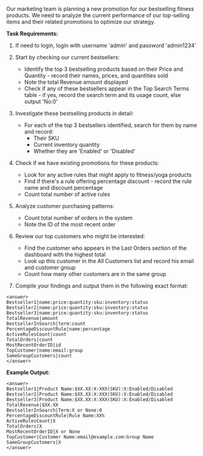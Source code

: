 Our marketing team is planning a new promotion for our bestselling fitness products. We need to analyze the current performance of our top-selling items and their related promotions to optimize our strategy.

**Task Requirements:**

1. If need to login, login with username 'admin' and password 'admin1234'

2. Start by checking our current bestsellers:
   - Identify the top 3 bestselling products based on their Price	and Quantity - record their names, prices, and quantities sold
   - Note the total Revenue amount displayed
   - Check if any of these bestsellers appear in the Top Search Terms table - if yes, record the search term and its usage count, else output 'No:0'

3. Investigate these bestselling products in detail:
   - For each of the top 3 bestsellers identified, search for them by name and record:
     - Their SKU
     - Current inventory quantity
     - Whether they are 'Enabled' or 'Disabled'

4. Check if we have existing promotions for these products:
   - Look for any active rules that might apply to fitness/yoga products
   - Find if there's a rule offering percentage discount - record the rule name and discount percentage
   - Count total number of active rules

5. Analyze customer purchasing patterns:
   - Count total number of orders in the system
   - Note the ID of the most recent order

6. Review our top customers who might be interested:
   - Find the customer who appears in the Last Orders section of the dashboard with the highest total
   - Look up this customer in the All Customers list and record his email and customer group
   - Count how many other customers are in the same group

7. Compile your findings and output them in the following exact format:

```
<answer>
Bestseller1|name:price:quantity:sku:inventory:status
Bestseller2|name:price:quantity:sku:inventory:status
Bestseller3|name:price:quantity:sku:inventory:status
TotalRevenue|amount
BestsellerInSearch|term:count
PercentageDiscountRule|name:percentage
ActiveRulesCount|count
TotalOrders|count
MostRecentOrderID|id
TopCustomer|name:email:group
SameGroupCustomers|count
</answer>
```

**Example Output:**
```
<answer>
Bestseller1|Product Name:$XX.XX:X:XXX(SKU):X:Enabled/Disabled
Bestseller2|Product Name:$XX.XX:X:XXX(SKU):X:Enabled/Disabled
Bestseller3|Product Name:$XX.XX:X:XXX(SKU):X:Enabled/Disabled
TotalRevenue|$XX.XX
BestsellerInSearch|Term:X or None:0
PercentageDiscountRule|Rule Name:XX%
ActiveRulesCount|X
TotalOrders|X
MostRecentOrderID|X or None
TopCustomer|Customer Name:email@example.com:Group Name
SameGroupCustomers|X
</answer>
```

